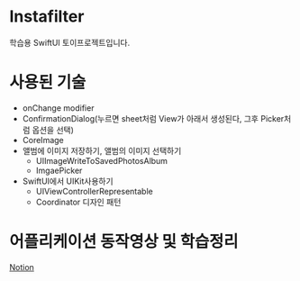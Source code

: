 # Instafilter
학습용 SwiftUI 토이프로젝트입니다.

# 사용된 기술
- onChange modifier
- ConfirmationDialog(누르면 sheet처럼 View가 아래서 생성된다, 그후 Picker처럼 옵션을 선택)
- CoreImage
- 앨범에 이미지 저장하기, 앨범의 이미지 선택하기
  - UIImageWriteToSavedPhotosAlbum
  - ImgaePicker
- SwiftUI에서 UIKit사용하기
  - UIViewControllerRepresentable
  - Coordinator 디자인 패턴
  
# 어플리케이션 동작영상 및 학습정리
[Notion](https://cactus-snout-d26.notion.site/Application9-Instafilter-c3af4dc4ccb44ae5a56b2a69fa3a5c23)
